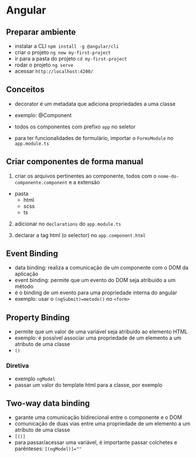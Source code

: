 # Angular

## Preparar ambiente

- instalar a CLI `npm install -g @angular/cli`
- criar o projeto `ng new my-first-project`
- ir para a pasta do projeto `cd my-first-project`
- rodar o projeto `ng serve`
- acessar `http://localhost:4200/`

## Conceitos

- decorator é um metadata que adiciona propriedades a uma classe
- exemplo: @Component

- todos os componentes com prefixo `app` no seletor

- para ter funcionalidades de formulário, importar o `FormsModule` no `app.module.ts`

## Criar componentes de forma manual

1. criar os arquivos pertinentes ao componente, todos com o `nome-do-componente.component` e a extensão

- pasta
    - html
    - scss
    - ts

2. adicionar no `declarations` do `app.module.ts`

3. declarar a tag html (o selector) no `app.component.html`

## Event Binding

- data binding: realiza a comunicação de um componente com o DOM da aplicação
- event binding: permite que um evento do DOM seja atribuído a um método
- é o binding de um evento para uma propriedade interna do angular
- exemplo: usar o `(ngSubmit)=metodo()` no `<form>`

## Property Binding

- permite que um valor de uma variável seja atribuído ao elemento HTML
- exemplo: é possível associar uma propriedade de um elemento a um atributo de uma classe
- `()`

### Diretiva

- exemplo `ngModel`
- passar um valor do template html para a classe, por exemplo

## Two-way data binding

- garante uma comunicação bidirecional entre o componente e o DOM
- comunicação de duas vias entre uma propriedade de um elemento a um atributo de uma classe
- `[()]`
- para passar/acessar uma variável, é importante passar colchetes e parênteses: `[(ngModel)]=""`




